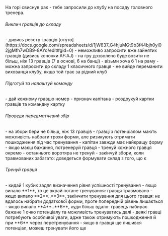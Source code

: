 
На горі свиснув рак - тебе запросили до клубу на посаду головного тренера.

<h6>Виклич гравців до складу</h6>
- дивись реєстр гравців [отуто](https://docs.google.com/spreadsheets/d/1jW637_G4hjuMGt9b3f44bjh0yl02jgMfh7wDB9-8AYo/edit#gid=0)
- неможливо запросити вже зайнятих гравців (дивись кононки AF:AJ)
- на гру дозволено буде возити не більш, ніж 13 гравців (7 в основі, 6 на банці)
- візьми хоча б 1 на раму
- можна запросити до складу 1 класичного гравця
- не вийде переманити вихованця клубу, якщо той грає за рідний клуб

<h6>Підготуй та налаштуй команду</h6>
- дай кожному гравцю номер
- признач капітана
- роздрукуй картки гравців та командну картку

<h6>Проведи передматчевий збір</h6>
- на збори бери не більш, ніж 13 гравців
- гравці з потенціалом мають можливість набрати трохи форми, але ризикують отримати пошкодження під час тренування
- капітан завжди має найкращу форму
- якщо маєш бажання, потренеруй гравця
- тренуй кожного гравця окремо
- останнього воротяра не тренуй
- закінчуй збори, коли травмованих забагато: доведеться формувати склад з того, що є

<h6>Тренуй гравця</h6>
- кидай 1 кубик задля визначення рівня успішності тренування
- якщо випало **1**, то це вкрай погане тренування: гравця травмовано
- якщо випало **2**..**3**, закінчити тренування для цього гравця: не вдалось набрати додаткової форми, проте попередній рівень лишається
- якщо випало **4**..**6**, куди більш вдало: гравець набирає бажане 1 очко потенціалу та можливість тренуватись далі
- деякі гравці потребують особливої уваги, адже також отримують пошкодження й при **6** через перетренування
- якщо в гравця ще лишився потенціал, можеш тренувати його ще

